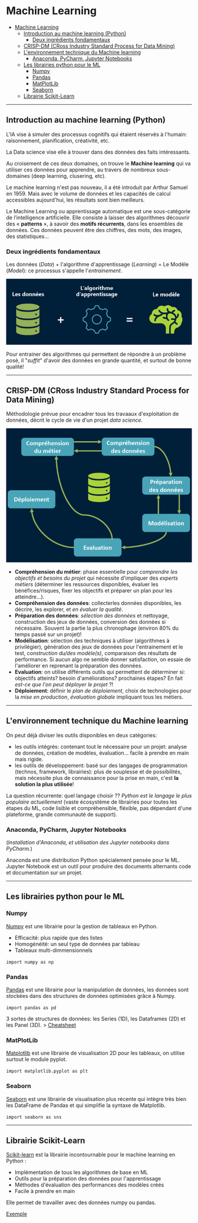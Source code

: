 # Machine Learning

- [Machine Learning](#machine-learning)
  - [Introduction au machine learning (Python)](#introduction-au-machine-learning-python)
    - [Deux ingrédients fondamentaux](#deux-ingrédients-fondamentaux)
  - [CRISP-DM (CRoss Industry Standard Process for Data Mining)](#crisp-dm-cross-industry-standard-process-for-data-mining)
  - [L'environnement technique du Machine learning](#lenvironnement-technique-du-machine-learning)
    - [Anaconda, PyCharm, Jupyter Notebooks](#anaconda-pycharm-jupyter-notebooks)
  - [Les librairies python pour le ML](#les-librairies-python-pour-le-ml)
    - [Numpy](#numpy)
    - [Pandas](#pandas)
    - [MatPlotLib](#matplotlib)
    - [Seaborn](#seaborn)
  - [Librairie Scikit-Learn](#librairie-scikit-learn)

---

## Introduction au machine learning (Python)

L'IA vise à simuler des processus cognitifs qui étaient réservés à l'humain: raisonnement, planification, créativité, etc.

La Data science vise elle à trouver dans des données des faits intéressants.

Au croisement de ces deux domaines, on trouve le **Machine learning** qui va utiliser ces données pour apprendre, au travers de nombreux sous-domaines (deep learning, clusering, etc).

Le machine learning n'est pas nouveau, il a été introduit par Arthur Samuel en 1959. Mais avec le volume de données et les capacités de calcul accessibles aujourd'hui, les résultats sont bien meilleurs.

Le Machine Learning ou apprentissage automatique est une sous-catégorie de l’intelligence artificielle. Elle consiste à laisser des algorithmes découvrir des « **patterns** », à savoir des **motifs récurrents**, dans les ensembles de données. Ces données peuvent être des chiffres, des mots, des images, des statistiques…

### Deux ingrédients fondamentaux

Les données (*Data*) + l'algorithme d'apprentissage (*Learning*) = Le Modèle (*Model*): ce processus s'appelle l'*entrainement*.

![intro](/img/machine_learning-intro.png)

Pour entrainer des algorithmes qui permettent de répondre à un problème posé, il "*suffit*" d'avoir des données en grande quantité, et surtout de bonne qualité!

---

## CRISP-DM (CRoss Industry Standard Process for Data Mining)

Méthodologie prévue pour encadrer tous les travaaux d'exploitation de données, décrit le cycle de vie d'un projet *data science*.

![intro2](/img/machine_learning-intro2.png)

- **Compréhension du métier**: phase essentielle pour *comprendre les objectifs et besoins du projet* qui nécessite d'impliquer des *experts métiers* (déterminer les ressources disponibles, évaluer les bénéfices/risques, fixer les objectifs et préparer un plan pour les atteindre...).
- **Compréhension des données**: collecterles données disponibles, les décrire, les explorer, et *en évaluer la qualité*.
- **Préparation des données**: *sélection des données* et nettoyage, construction des jeux de données, conversion des données si nécessaire. Souvent la partie la plus chronophage (environ 80% du temps passé sur un projet)!
- **Modélisation**: sélection des techniques à utiliser (algorithmes à privilégier), génération des jeux de données pour l'entrainement et le test, *construction du/des modèle(s)*, comparaison des résultats de performance. Si aucun algo ne semble donner satisfaction, on essaie de l'améliorer en reprenant la préparation des données.
- **Evaluation**: on utilise différents outils qui permettent de déterminer si: objectifs atteints? besoin d'améliorations? prochaines étapes? En fait *est-ce que l'on peut déployer le projet* ?!
- **Déploiement**: définir le *plan de déploiement*, choix de technologies pour la *mise en production*, *évaluation globale* impliquant tous les métiers.

---

## L'environnement technique du Machine learning

On peut déjà diviser les outils disponibles en deux catégories:

- les outils intégrés: contenant tout le nécessaire pour un projet: analyse de données, création de modèles, évaluation... facile à prendre en main mais rigide.
- les outils de développement: basé sur des langages de programmation (technos, framework, librairies): plus de souplesse et de possibilités, mais nécessite plus de connaissance pour la prise en main, c'est **la solution la plus utilisée**!

La question récurrente: quel langage choisir ?? *Python est le langage le plus populaire actuellement* (vaste écosystème de librairies pour toutes les étapes du ML, code lisible et compréhensible, fléxible, pas dépendant d'une plateforme, grande communauté de support).

### Anaconda, PyCharm, Jupyter Notebooks

(*Installation d'Anaconda, et utilisation des Jupyter notebooks dans PyCharm.*)

Anaconda est une distribution Python spécialement pensée pour le ML. Jupyter Notebook est un outil pour produire des documents alternants code et documentation sur un projet.

---

## Les librairies python pour le ML

### Numpy

[Numpy](https://numpy.org/doc/) est une librairie pour la gestion de tableaux en Python.

- Efficacité: plus rapide que des listes
- Homogénéité: un seul type de données par tableau
- Tableaux multi-dimmensionnels

`import numpy as np`

### Pandas

[Pandas](https://pandas.pydata.org/) est une librairie pour la manipulation de données, les données sont stockées dans des structures de données optimisées grâce à Numpy.

`import pandas as pd`

3 sortes de structures de données: les Series (1D), les Dataframes (2D) et les Panel (3D). > [Cheatsheet](https://pandas.pydata.org/Pandas_Cheat_Sheet.pdf)

### MatPlotLib

[Matplotlib](https://matplotlib.org/) est une librairie de visualisation 2D pour les tableaux, on utilise surtout le module pyplot.

`import matplotlib.pyplot as plt`

### Seaborn

[Seaborn](https://seaborn.pydata.org/) est une librairie de visualisation plus récente qui intègre très bien les DataFrame de Pandas et qui simplifie la syntaxe de Matplotlib.

`import seaborn as sns`

---

## Librairie Scikit-Learn

[Scikit-learn](https://scikit-learn.org/stable/index.html) est la librairie incontournable pour le machine learning en Python :

- Implémentation de tous les algorithmes de base en ML
- Outils pour la préparation des données pour l'apprentissage
- Méthodes d'évaluation des performances des modèles créés
- Facile à prendre en main

Elle permet de travailler avec des données numpy ou pandas.

[Exemple](https://www.datacamp.com/fr/tutorial/machine-learning-python)
